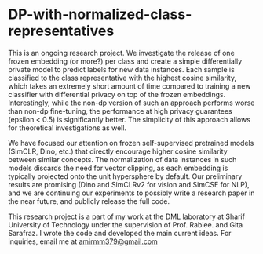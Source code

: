 # DP-with-normalized-class-representatives

This is an ongoing research project. We investigate the release of one frozen embedding (or more?) per class and create a simple differentially private model to predict labels for new data instances. Each sample is classified to the class representative with the highest cosine similarity, which takes an extremely short amount of time compared to training a new classifier with differential privacy on top of the frozen embeddings. Interestingly, while the non-dp version of such an approach performs worse than non-dp fine-tuning, the performance at high privacy guarantees (epsilon < 0.5) is significantly better. The simplicity of this approach allows for theoretical investigations as well. 

We have focused our attention on frozen self-supervised pretrained models (SimCLR, Dino, etc.) that directly encourage higher cosine similarity between similar concepts. The normalization of data instances in such models discards the need for vector clipping, as each embedding is typically projected onto the unit hypersphere by default. Our preliminary results are promising (Dino and SimCLRv2 for vision and SimCSE for NLP), and we are continuing our experiments to possibly write a research paper in the near future, and publicly release the full code.


This research project is a part of my work at the DML laboratory at Sharif University of Technology under the supervision of Prof. Rabiee. and Gita Sarafraz. I wrote the code and developed the main current ideas. For inquiries, email me at amirmm379@gmail.com 
